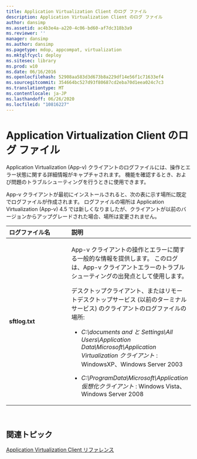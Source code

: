 ```yaml
---
title: Application Virtualization Client のログ ファイル
description: Application Virtualization Client のログ ファイル
author: dansimp
ms.assetid: ac4b3e4a-a220-4c06-bd60-af7dc318b3a9
ms.reviewer: ''
manager: dansimp
ms.author: dansimp
ms.pagetype: mdop, appcompat, virtualization
ms.mktglfcycl: deploy
ms.sitesec: library
ms.prod: w10
ms.date: 06/16/2016
ms.openlocfilehash: 52908aa583d3d673b8a229df14e56f1c71633ef4
ms.sourcegitcommit: 354664bc527d93f80687cd2eba70d1eea024c7c3
ms.translationtype: MT
ms.contentlocale: ja-JP
ms.lasthandoff: 06/26/2020
ms.locfileid: "10816227"
---
```

# Application Virtualization Client のログ ファイル


Application Virtualization (App-v) クライアントのログファイルには、操作とエラー状態に関する詳細情報がキャプチャされます。 機能を確認するとき、および問題のトラブルシューティングを行うときに使用できます。

App-v クライアントが最初にインストールされると、次の表に示す場所に既定でログファイルが作成されます。 ログファイルの場所は Application Virtualization (App-v) 4.5 では新しくなりましたが、クライアントが以前のバージョンからアップグレードされた場合、場所は変更されません。

<table>
<colgroup>
<col width="50%" />
<col width="50%" />
</colgroup>
<thead>
<tr class="header">
<th align="left">ログファイル名</th>
<th align="left">説明</th>
</tr>
</thead>
<tbody>
<tr class="odd">
<td align="left"><p><strong>sftlog.txt</strong></p></td>
<td align="left"><p>App-v クライアントの操作とエラーに関する一般的な情報を提供します。 このログは、App-v クライアントエラーのトラブルシューティングの出発点として使用します。</p>
<p>デスクトップクライアント、またはリモートデスクトップサービス (以前のターミナルサービス) のクライアントのログファイルの場所:</p>
<ul>
<li><p><em>C:\documents and と Settings\All Users\Application Data\Microsoft\Application Virtualization クライアント </em> : WindowsXP、Windows Server 2003</p></li>
<li><p><em>C:\ProgramData\Microsoft\Application 仮想化クライアント </em> : Windows Vista、Windows Server 2008</p></li>
</ul></td>
</tr>
</tbody>
</table>

 

## 関連トピック


[Application Virtualization Client リファレンス](application-virtualization-client-reference.md)

 

 





